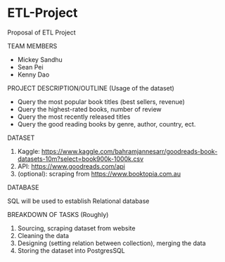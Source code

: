 # ETL-Project

Proposal of ETL Project


TEAM MEMBERS
* Mickey Sandhu
* Sean Pei
* Kenny Dao

PROJECT DESCRIPTION/OUTLINE (Usage of the dataset)
* Query the most popular book titles (best sellers, revenue)
* Query the highest-rated books, number of review
* Query the most recently released titles
*	Query the good reading books by genre, author, country, ect.

DATASET

1.	Kaggle: https://www.kaggle.com/bahramjannesarr/goodreads-book-datasets-10m?select=book900k-1000k.csv
2.	API: https://www.goodreads.com/api
3.	(optional): scraping from https://www.booktopia.com.au

DATABASE

SQL will be used to establish Relational database

BREAKDOWN OF TASKS (Roughly)

1.	Sourcing, scraping dataset from website
2.	Cleaning the data
3.	Designing (setting relation between collection), merging the data
4.	Storing the dataset into PostgresSQL
